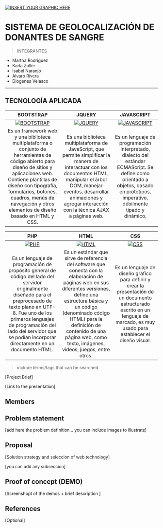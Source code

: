 [![INSERT YOUR GRAPHIC HERE](https://i.ibb.co/hccGk8B/12212.jpg)]()


# SISTEMA DE GEOLOCALIZACIÓN DE DONANTES DE SANGRE

> INTEGRANTES
 - Martha Rodriguez
 - Karla Zoller
 - Isabel Naranjo
 - Alvaro Rivera
 - Diogenes Velasco


---
## TECNOLOGÍA APLICADA

| **BOOTSTRAP**| **JQUERY**| **JAVASCRIPT** |
| :---: | :---: | :---: |
| [![BOOTSTRAP](https://i.ibb.co/61r1KS7/bootstrap2.png?v=3&s=200)](https://getbootstrap.com/)    | [![JQUERY](https://i.ibb.co/9ZfD4pC/jquery1.png?v=3&s=200)](https://jquery.com/) | [![JAVASCRIPT](https://i.ibb.co/0JdBKBK/js-logo.png?v=3&s=200)](https://www.javascript.com/)  |
| Es un framework web y una biblioteca multiplataforma o conjunto de herramientas de código abierto para diseño de sitios y aplicaciones web. Contiene plantillas de diseño con tipografía, formularios, botones, cuadros, menús de navegación y otros elementos de diseño basado en HTML y CSS. | Es una biblioteca multiplataforma de JavaScript, que permite simplificar la manera de interactuar con los documentos HTML, manipular el árbol DOM, manejar eventos, desarrollar animaciones y agregar interacción con la técnica AJAX a páginas web.| Es un lenguaje de programación interpretado, dialecto del estándar ECMAScript. Se define como orientado a objetos, basado en prototipos, imperativo, débilmente tipado y dinámico. |

| **PHP**| **HTML**| **CSS** |
| :---: | :---: | :---: |
| [![PHP](https://i.ibb.co/yfNd4vN/php45.jpg?v=3&s=200)](https://getbootstrap.com/)    | [![HTML](https://i.ibb.co/xhNjjLy/HTML.png?v=3&s=200)](https://jquery.com/) | [![CSS](https://i.ibb.co/q7rkD2p/logo-css3.png?v=3&s=200)](https://www.javascript.com/)  |
| Es un lenguaje de programación de propósito general de código del lado del servidor originalmente diseñado para el preprocesado de texto plano en UTF-8. Fue uno de los primeros lenguajes de programación del lado del servidor que se podían incorporar directamente en un documento HTML. | Es un estándar que sirve de referencia del software que conecta con la elaboración de páginas web en sus diferentes versiones, define una estructura básica y un código (denominado código HTML) para la definición de contenido de una página web, como texto, imágenes, videos, juegos, entre otros. | Es un lenguaje de diseño gráfico para definir y crear la presentación de un documento estructurado escrito en un lenguaje de marcado, es muy usado para establecer el diseño visual. |

> include terms/tags that can be searched


[Project Brief]

[Link to the presentation]

## Members



## Problem statement

[add here the problem definition... you can include images to illustrate]


## Proposal

[Solution strategy and seleccion of web technology]

[you can add any subseccion]


## Proof of concept (DEMO)

[Screenshopt of the demos + brief description ]


## References

[Optional]
